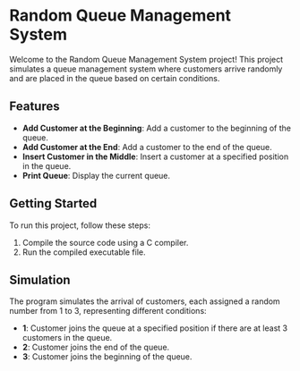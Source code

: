 # Random Queue Management System

Welcome to the Random Queue Management System project! This project simulates a queue management system where customers arrive randomly and are placed in the queue based on certain conditions.

## Features

- **Add Customer at the Beginning**: Add a customer to the beginning of the queue.
- **Add Customer at the End**: Add a customer to the end of the queue.
- **Insert Customer in the Middle**: Insert a customer at a specified position in the queue.
- **Print Queue**: Display the current queue.

## Getting Started

To run this project, follow these steps:

1. Compile the source code using a C compiler.
2. Run the compiled executable file.

## Simulation

The program simulates the arrival of customers, each assigned a random number from 1 to 3, representing different conditions:
- **1**: Customer joins the queue at a specified position if there are at least 3 customers in the queue.
- **2**: Customer joins the end of the queue.
- **3**: Customer joins the beginning of the queue.
